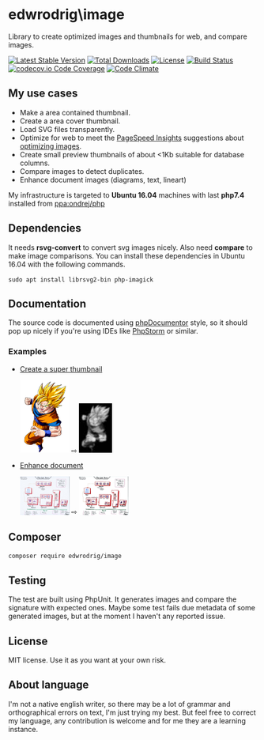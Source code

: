 edwrodrig\image 
========
Library to create optimized images and thumbnails for web, and compare images.

[![Latest Stable Version](https://poser.pugx.org/edwrodrig/image/v/stable)](https://packagist.org/packages/edwrodrig/image)
[![Total Downloads](https://poser.pugx.org/edwrodrig/image/downloads)](https://packagist.org/packages/edwrodrig/image)
[![License](https://poser.pugx.org/edwrodrig/image/license)](https://packagist.org/packages/edwrodrig/image)
[![Build Status](https://travis-ci.org/edwrodrig/image.svg?branch=master)](https://travis-ci.org/edwrodrig/image)
[![codecov.io Code Coverage](https://codecov.io/gh/edwrodrig/image/branch/master/graph/badge.svg)](https://codecov.io/github/edwrodrig/image?branch=master)
[![Code Climate](https://codeclimate.com/github/edwrodrig/image/badges/gpa.svg)](https://codeclimate.com/github/edwrodrig/image)


## My use cases

 * Make a area contained thumbnail.
 * Create a area cover thumbnail.
 * Load SVG files transparently.
 * Optimize for web to meet the [PageSpeed Insights](https://developers.google.com/speed/pagespeed/insights) suggestions about [optimizing images](https://developers.google.com/speed/docs/insights/OptimizeImages).
 * Create small preview thumbnails of about <1Kb suitable for database columns.
 * Compare images to detect duplicates.
 * Enhance document images (diagrams, text, lineart)
 
 My infrastructure is targeted to __Ubuntu 16.04__ machines with last __php7.4__ installed from [ppa:ondrej/php](https://launchpad.net/~ondrej/+archive/ubuntu/php)

## Dependencies
It needs __rsvg-convert__ to convert svg images nicely. Also need __compare__ to make image comparisons.
You can install these dependencies in Ubuntu 16.04 with the following commands.
```
sudo apt install librsvg2-bin php-imagick
```

## Documentation
The source code is documented using [phpDocumentor](http://docs.phpdoc.org/references/phpdoc/basic-syntax.html) style,
so it should pop up nicely if you're using IDEs like [PhpStorm](https://www.jetbrains.com/phpstorm) or similar.

### Examples

* [Create a super thumbnail](https://github.com/edwrodrig/image/blob/master/examples/create_super_thumbnail.php)

  <img width="100" alt="Original" src="https://raw.githubusercontent.com/edwrodrig/image/master/tests/files/original/ssj.png">
  ⇨
  <img alt="Target" src="https://raw.githubusercontent.com/edwrodrig/image/master/tests/files/expected/ssj_thumb.jpg">

* [Enhance document](https://github.com/edwrodrig/image/blob/master/examples/enhance_document.php)

  <img width="100" alt="Original" src="https://raw.githubusercontent.com/edwrodrig/image/master/tests/files/original/mindprint.jpg">
  ⇨
  <img width="100" alt="Target" src="https://raw.githubusercontent.com/edwrodrig/image/master/tests/files/expected/mindprint.jpg">
  
    

## Composer
```
composer require edwrodrig/image
```

## Testing
The test are built using PhpUnit. It generates images and compare the signature with expected ones. Maybe some test fails due metadata of some generated images, but at the moment I haven't any reported issue.

## License
MIT license. Use it as you want at your own risk.

## About language
I'm not a native english writer, so there may be a lot of grammar and orthographical errors on text, I'm just trying my best. But feel free to correct my language, any contribution is welcome and for me they are a learning instance.


